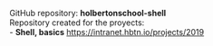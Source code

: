 GitHub repository: **holbertonschool-shell**
<br>Repository created for the proyects:
<br> - **Shell, basics** https://intranet.hbtn.io/projects/2019
<br>
